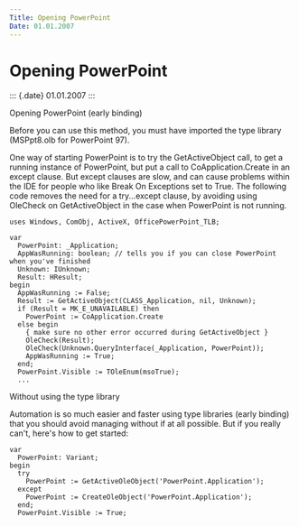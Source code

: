 ```yaml
---
Title: Opening PowerPoint
Date: 01.01.2007
---
```



Opening PowerPoint
==================

::: {.date}
01.01.2007
:::

Opening PowerPoint (early binding)

Before you can use this method, you must have imported the type library
(MSPpt8.olb for PowerPoint 97).

One way of starting PowerPoint is to try the GetActiveObject call, to
get a running instance of PowerPoint, but put a call to
CoApplication.Create in an except clause. But except clauses are slow,
and can cause problems within the IDE for people who like Break On
Exceptions set to True. The following code removes the need for a
try...except clause, by avoiding using OleCheck on GetActiveObject in
the case when PowerPoint is not running.

    uses Windows, ComObj, ActiveX, OfficePowerPoint_TLB;
     
    var 
      PowerPoint: _Application;
      AppWasRunning: boolean; // tells you if you can close PowerPoint when you've finished
      Unknown: IUnknown; 
      Result: HResult; 
    begin 
      AppWasRunning := False;
      Result := GetActiveObject(CLASS_Application, nil, Unknown);
      if (Result = MK_E_UNAVAILABLE) then
        PowerPoint := CoApplication.Create
      else begin
        { make sure no other error occurred during GetActiveObject }
        OleCheck(Result);
        OleCheck(Unknown.QueryInterface(_Application, PowerPoint));
        AppWasRunning := True;
      end;
      PowerPoint.Visible := TOleEnum(msoTrue);
      ...

 

Without using the type library

Automation is so much easier and faster using type libraries (early
binding) that you should avoid managing without if at all possible. But
if you really can\'t, here\'s how to get started:

    var 
      PowerPoint: Variant; 
    begin 
      try 
        PowerPoint := GetActiveOleObject('PowerPoint.Application');    
      except 
        PowerPoint := CreateOleObject('PowerPoint.Application');    
      end; 
      PowerPoint.Visible := True; 
